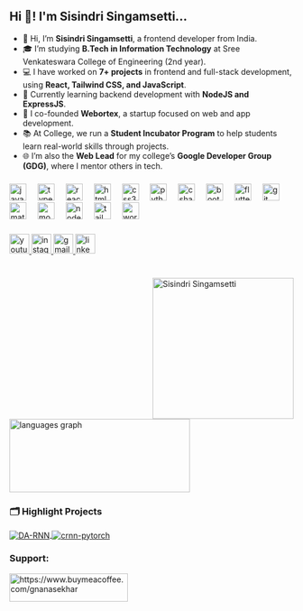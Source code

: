 <h2 align="left">Hi 👋! I'm Sisindri Singamsetti...</h2>

<p align="left">

- 👋 Hi, I’m **Sisindri Singamsetti**, a frontend developer from India.
- 🎓 I’m studying **B.Tech in Information Technology** at Sree Venkateswara College of Engineering (2nd year).
- 💻 I have worked on **7+ projects** in frontend and full-stack development, using **React, Tailwind CSS, and JavaScript**.
- 🌱 Currently learning backend development with **NodeJS and ExpressJS**.
- 🚀 I co-founded **Webortex**, a startup focused on web and app development.
- 📚 At College, we run a **Student Incubator Program** to help students learn real-world skills through projects.
- 🌐 I’m also the **Web Lead** for my college’s **Google Developer Group (GDG)**, where I mentor others in tech.

</p>

###

<div align="left">
  <img src="https://cdn.jsdelivr.net/gh/devicons/devicon/icons/javascript/javascript-original.svg" height="30" alt="javascript logo"  />
  <img width="12" />
  <img src="https://cdn.jsdelivr.net/gh/devicons/devicon/icons/typescript/typescript-original.svg" height="30" alt="typescript logo"  />
  <img width="12" />
  <img src="https://cdn.jsdelivr.net/gh/devicons/devicon/icons/react/react-original.svg" height="30" alt="react logo"  />
  <img width="12" />
  <img src="https://cdn.jsdelivr.net/gh/devicons/devicon/icons/html5/html5-original.svg" height="30" alt="html5 logo"  />
  <img width="12" />
  <img src="https://cdn.jsdelivr.net/gh/devicons/devicon/icons/css3/css3-original.svg" height="30" alt="css3 logo"  />
  <img width="12" />
  <img src="https://cdn.jsdelivr.net/gh/devicons/devicon/icons/python/python-original.svg" height="30" alt="python logo"  />
  <img width="12" />
  <img src="https://cdn.jsdelivr.net/gh/devicons/devicon/icons/csharp/csharp-original.svg" height="30" alt="csharp logo"  />
  <img width="12" />
  <img src="https://cdn.jsdelivr.net/gh/devicons/devicon/icons/bootstrap/bootstrap-original.svg" height="30" alt="bootstrap logo"  />
  <img width="12" />
  <img src="https://cdn.jsdelivr.net/gh/devicons/devicon/icons/flutter/flutter-original.svg" height="30" alt="flutter logo"  />
  <img width="12" />
  <img src="https://cdn.jsdelivr.net/gh/devicons/devicon/icons/git/git-original.svg" height="30" alt="git logo"  />
  <img width="12" />
  <img src="https://cdn.jsdelivr.net/gh/devicons/devicon/icons/materialui/materialui-original.svg" height="30" alt="materialui logo"  />
  <img width="12" />
  <img src="https://cdn.jsdelivr.net/gh/devicons/devicon/icons/mongodb/mongodb-original.svg" height="30" alt="mongodb logo"  />
  <img width="12" />
  <img src="https://cdn.jsdelivr.net/gh/devicons/devicon/icons/nodejs/nodejs-original.svg" height="30" alt="nodejs logo"  />
  <img width="12" />
  <img src="https://cdn.jsdelivr.net/gh/devicons/devicon/icons/tailwindcss/tailwindcss-original-wordmark.svg" height="30" alt="tailwindcss logo"  />
  <img width="12" />
  <img src="https://cdn.jsdelivr.net/gh/devicons/devicon/icons/wordpress/wordpress-original.svg" height="30" alt="wordpress logo"  />
</div>

###


<div align="left">
  <a href="https://youtube.com/@sisi-tarakk">
    <img src="https://img.shields.io/static/v1?message=Youtube&logo=youtube&label=&color=FF0000&logoColor=white&labelColor=&style=for-the-badge" height="35" alt="youtube logo"  />
  </a>
  <a href="https://www.instagram.com/sisi_tarakk/">
    <img src="https://img.shields.io/static/v1?message=Instagram&logo=instagram&label=&color=E4405F&logoColor=white&labelColor=&style=for-the-badge" height="35" alt="instagram logo"  />
  </a>
  <a href="mailto:sisindrisingamsetti@gmail.com">
    <img src="https://img.shields.io/static/v1?message=Gmail&logo=gmail&label=&color=D14836&logoColor=white&labelColor=&style=for-the-badge" height="35" alt="gmail logo"  />
  </a>
  <a href="https://www.linkedin.com/in/sisitarak/">
    <img src="https://img.shields.io/static/v1?message=LinkedIn&logo=linkedin&label=&color=0077B5&logoColor=white&labelColor=&style=for-the-badge" height="35" alt="linkedin logo"  />
  </a>
</div>

###

<br clear="both">

  <img src="https://avatars.githubusercontent.com/u/124027883?v=4" alt="Sisindri Singamsetti" align="right" height="250" />


<div align="left">
  <img src="https://github-readme-stats.vercel.app/api/top-langs?username=sisi-tarak&locale=en&hide_title=false&layout=compact&card_width=320&border_radius=5&langs_count=8&theme=dark&hide_border=false&order=2" height="130" width="320" alt="languages graph" />
</div>

<h3 align="left"> 🗂️ Highlight Projects </h3>

<a href="https://github.com/sisi-tarak">
  <img align="center" src="https://github-readme-stats.vercel.app/api/pin/?username=sisi-tarak&repo=Git-Cheat-Sheet&show_icons=true&line_height=27&title_color=6aa6f8&text_color=8a919a&icon_color=6aa6f8&bg_color=22272e" alt="DA-RNN" />
</a>

<a href="https://github.com/Zhenye-Na/crnn-pytorch">
  <img align="center" src="https://github-readme-stats.vercel.app/api/pin/?username=sisi-tarak&repo=react-interview-questions&show_icons=true&line_height=27&title_color=6aa6f8&text_color=8a919a&icon_color=6aa6f8&bg_color=22272e" alt="crnn-pytorch" />
</a>


<h3 align="left">Support:</h3>
<p><a href="https://www.buymeacoffee.com/https://www.buymeacoffee.com/gnanasekhar"> <img align="left" src="https://cdn.buymeacoffee.com/buttons/v2/default-yellow.png" height="50" width="210" alt="https://www.buymeacoffee.com/gnanasekhar" /></a></p></div>


<!--
### <img src="https://media.giphy.com/media/VgCDAzcKvsR6OM0uWg/giphy.gif" width="50"> A little more about me...  

```javascript
const anmol = {
    pronouns: "He" | "Him",
    code: ["TypeScript", "Javascript", "Python", "Dart"],
    askMeAbout: ["web dev", "app dev", "cloud computing", "UI/UX", "tech trends"],
    technologies: {
        frontEnd: {
            js: ["React", "Next.js"],
            css: ["Sass", "Tailwind", "Bootstrap"],
            uiLibraries: ["Material UI", "Ant Design", "Chakra UI"],
        },
        backEnd: {
            js: ["Node", "Express", "NestJS"],
            python: ["Flask"],
        },
        mobileApp: {
            crossPlatform: ["Flutter"],
        },
        devOps: ["Docker🐳", "CI/CD", "Nginx", "GitHub Actions"],
        cloudServices: {
            aws: ["AWS Fargate", "EC2", "S3", "Lambda", "CloudWatch", "RDS"],
        },
        databases: ["PostgreSQL", "MongoDB", "SQLite", "Firebase Realtime DB", "redis"],
        misc: ["Socket.IO", "REST APIs", "WebSockets", "Cloud Functions"],
        generativeAI: ["GPT", "Vectorization"],
    },
    architecture: {
        frontEnd: ["SPA", "SSR"],
        backEnd: ["microservices", "monolithic", "serverless"],
        devOps: ["CloudFormation", "Serverless Framework"],
        databases: ["Relational", "NoSQL", "In-memory"],
    },
    currentFocus: "Leading a way in generative AI innovation",
    funFact: "I can debug faster with a coffee in hand!"
};
```

<img src="https://media.giphy.com/media/LnQjpWaON8nhr21vNW/giphy.gif" width="60"> <em><b>I love connecting with different people</b> so if you want to say <b>hi, I'll be happy to meet you more!</b> 😊</em>

--- -->
<!--START_SECTION:waka--> 
<!--
![Code Time](http://img.shields.io/badge/Code%20Time-3%2C568%20hrs%2056%20mins-blue)

![Profile Views](http://img.shields.io/badge/Profile%20Views-831-blue)

![Lines of code](https://img.shields.io/badge/From%20Hello%20World%20I%27ve%20Written-6.7%20million%20lines%20of%20code-blue)

**🐱 My GitHub Data** 

> 📦 256.6 kB Used in GitHub's Storage 
 > 
> 🏆 12 Contributions in the Year 2025
 > 
> 🚫 Not Opted to Hire
 > 
> 📜 22 Public Repositories 
 > 
> 🔑 30 Private Repositories 
 > 
**I'm an Early 🐤** 

```text
🌞 Morning                767 commits         ████░░░░░░░░░░░░░░░░░░░░░   16.60 % 
🌆 Daytime                1862 commits        ██████████░░░░░░░░░░░░░░░   40.30 % 
🌃 Evening                1363 commits        ███████░░░░░░░░░░░░░░░░░░   29.50 % 
🌙 Night                  628 commits         ███░░░░░░░░░░░░░░░░░░░░░░   13.59 % 
```
📅 **I'm Most Productive on Sunday** 

```text
Monday                   585 commits         ███░░░░░░░░░░░░░░░░░░░░░░   12.66 % 
Tuesday                  642 commits         ███░░░░░░░░░░░░░░░░░░░░░░   13.90 % 
Wednesday                737 commits         ████░░░░░░░░░░░░░░░░░░░░░   15.95 % 
Thursday                 616 commits         ███░░░░░░░░░░░░░░░░░░░░░░   13.33 % 
Friday                   487 commits         ███░░░░░░░░░░░░░░░░░░░░░░   10.54 % 
Saturday                 598 commits         ███░░░░░░░░░░░░░░░░░░░░░░   12.94 % 
Sunday                   955 commits         █████░░░░░░░░░░░░░░░░░░░░   20.67 % 
```


📊 **This Week I Spent My Time On** 

```text
🕑︎ Time Zone: Asia/Kolkata

💬 Programming Languages: 
TypeScript               31 hrs 43 mins      ████████████████████░░░░░   78.50 % 
JavaScript               5 hrs 56 mins       ████░░░░░░░░░░░░░░░░░░░░░   14.72 % 
JSON                     48 mins             █░░░░░░░░░░░░░░░░░░░░░░░░   02.02 % 
SCSS                     31 mins             ░░░░░░░░░░░░░░░░░░░░░░░░░   01.28 % 
Image (svg)              23 mins             ░░░░░░░░░░░░░░░░░░░░░░░░░   00.97 % 

🔥 Editors: 
WebStorm                 40 hrs 24 mins      █████████████████████████   99.99 % 
PhpStorm                 0 secs              ░░░░░░░░░░░░░░░░░░░░░░░░░   00.01 % 

💻 Operating System: 
Mac                      40 hrs 24 mins      █████████████████████████   100.00 % 
```

**I Mostly Code in JavaScript** 

```text
JavaScript               33 repos            ███████████░░░░░░░░░░░░░░   4.31 % 
TypeScript               9 repos             ███░░░░░░░░░░░░░░░░░░░░░░   11.54 % 
CSS                      7 repos             ██░░░░░░░░░░░░░░░░░░░░░░░   08.97 % 
Python                   5 repos             ██░░░░░░░░░░░░░░░░░░░░░░░   06.41 % 
Dart                     5 repos             ██░░░░░░░░░░░░░░░░░░░░░░░   06.41 % 
```




 Last Updated on 15/01/2025 00:30:26 UTC -->
<!--END_SECTION:waka-->
<!--
**These Readme stats are generated using github action [awesome-readme-stats](https://github.com/anmol098/waka-readme-stats)**

NOTE: Top languages does not indicate my skill level or anything like that. It is just a metric of which languages have been hosted by me on GitHub based on the usage across repositories. There are others which I haven't put up on GitHub. -->

###
<br/> <br/> <br/> 
